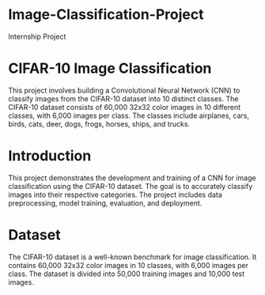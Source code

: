 # Image-Classification-Project
Internship Project 

# CIFAR-10 Image Classification
This project involves building a Convolutional Neural Network (CNN) to classify images from the CIFAR-10 dataset into 10 distinct classes. The CIFAR-10 dataset consists of 60,000 32x32 color images in 10 different classes, with 6,000 images per class. The classes include airplanes, cars, birds, cats, deer, dogs, frogs, horses, ships, and trucks.

# Introduction
This project demonstrates the development and training of a CNN for image classification using the CIFAR-10 dataset. The goal is to accurately classify images into their respective categories. The project includes data preprocessing, model training, evaluation, and deployment.

# Dataset
The CIFAR-10 dataset is a well-known benchmark for image classification. It contains 60,000 32x32 color images in 10 classes, with 6,000 images per class. The dataset is divided into 50,000 training images and 10,000 test images.



